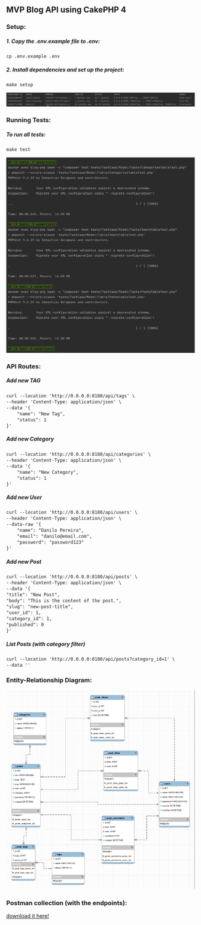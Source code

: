 ## MVP Blog API using CakePHP 4

### Setup:


##### 1. Copy the .env.example file to .env:
```
cp .env.example .env
```
##### 2. Install dependencies and set up the project:
```
make setup
```
![Alt text](docs/docker-containers.png)


### Running Tests:

##### To run all tests:
```
make test
```
![Alt text](docs/phpunit-tests.png)


### API Routes:


##### Add new TAG
```
curl --location 'http://0.0.0.0:8180/api/tags' \
--header 'Content-Type: application/json' \
--data '{
    "name": "New Tag",
    "status": 1
}'
```

##### Add new Category
```
curl --location 'http://0.0.0.0:8180/api/categories' \
--header 'Content-Type: application/json' \
--data '{
    "name": "New Category",
    "status": 1
}'
```

##### Add new User
```
curl --location 'http://0.0.0.0:8180/api/users' \
--header 'Content-Type: application/json' \
--data-raw '{
    "name": "Danilo Pereira",
    "email": "danilo@email.com",
    "password": "password123"
}'
```


##### Add new Post
```
curl --location 'http://0.0.0.0:8180/api/posts' \
--header 'Content-Type: application/json' \
--data '{
"title": "New Post",
"body": "This is the content of the post.",
"slug": "new-post-title",
"user_id": 1,
"category_id": 1,
"published": 0
}'
```

##### List Posts (with category filter)
```
curl --location 'http://0.0.0.0:8180/api/posts?category_id=1' \
--data ''
```


### Entity-Relationship Diagram:
![Alt text](docs/eer-diagram.png)

### Postman collection (with the endpoints):
[download it here!](docs/postman.collection.json)

